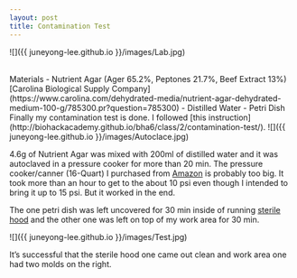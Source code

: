 ```yaml
---
layout: post
title: Contamination Test
---
```


![]({{ juneyong-lee.github.io }}/images/Lab.jpg) <BR> 

<BR>
Materials
- Nutrient Agar (Ager 65.2%, Peptones 21.7%, Beef Extract 13%) [Carolina Biological Supply Company](https://www.carolina.com/dehydrated-media/nutrient-agar-dehydrated-medium-100-g/785300.pr?question=785300)
- Distilled Water
- Petri Dish
<BR>
Finally my contamination test is done. I followed [this instruction](http://biohackacademy.github.io/bha6/class/2/contamination-test/).
![]({{ juneyong-lee.github.io }}/images/Autoclace.jpg) <BR> 

4.6g of Nutrient Agar was mixed with 200ml of distilled water and it was autoclaved in a pressure cooker for more than 20 min. The pressure cooker/canner (16-Quart) I purchased from [Amazon](https://www.amazon.com/gp/product/B000QJJ9NY/ref=ppx_yo_dt_b_asin_title_o00_s03?ie=UTF8&psc=1) is probably too big. It took more than an hour to get to the about 10 psi even though I intended to bring it up to 15 psi. But it worked in the end.

The one petri dish was left uncovered for 30 min inside of running [sterile hood](https://juneyong-lee.github.io/Week1-Sterile-Hood/) and the other one was left on top of my work area for 30 min.

![]({{ juneyong-lee.github.io }}/images/Test.jpg) <BR> 

It’s successful that the sterile hood one came out clean and work area one had two molds on the right.

<BR>
